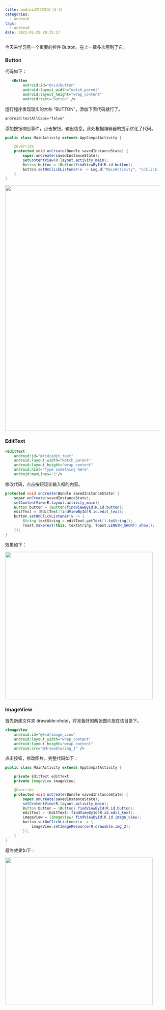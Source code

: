 ```yaml
---
title: android学习笔记（3-1）
categories:
  - android
tags:
  - android
date: 2021-02-25 20:35:17
---
```


今天来学习另一个重要的控件 Button。在上一章多次用到了它。
<!-- more -->

### Button

代码如下：

```xml
   <Button
        android:id="@+id/button"
        android:layout_width="match_parent"
        android:layout_height="wrap_content"
        android:text="Button" />
```

运行程序发现现实的大些 “BUTTON”，添加下面代码就行了。

```xml
android:textAllCaps="false"
```

添加按钮响应事件，点击按钮，输出信息，此处根据编辑器的提示优化了代码。

```java
public class MainActivity extends AppCompatActivity {

    @Override
    protected void onCreate(Bundle savedInstanceState) {
        super.onCreate(savedInstanceState);
        setContentView(R.layout.activity_main);
        Button button = (Button)findViewById(R.id.button);
        button.setOnClickListener(v -> Log.d("MainActivity", "onClick: "));
    }
}
```

<img src="01.png" width=800px>

### EditText

```xml
<EditText
    android:id="@+id/edit_text"
    android:layout_width="match_parent"
    android:layout_height="wrap_content"
    android:hint="Type something here"
    android:maxLines="2"/>
```

修改代码，点击按钮现实输入框的内容。

```java
protected void onCreate(Bundle savedInstanceState) {
    super.onCreate(savedInstanceState);
    setContentView(R.layout.activity_main);
    Button button = (Button)findViewById(R.id.button);
    editText = (EditText)findViewById(R.id.edit_text);
    button.setOnClickListener(v -> {
        String textString = editText.getText().toString();
        Toast.makeText(this, textString, Toast.LENGTH_SHORT).show();
    });
}
```

效果如下：

<img src="02.png" width=480px>



### ImageView

首先新建文件夹 drawable-xhdpi，将准备好的两张图片放在该目录下。

```xml
<ImageView
    android:id="@+id/image_view"
    android:layout_width="wrap_content"
    android:layout_height="wrap_content"
    android:src="@drawable/img_1" />
```

点击按钮，修改图片。完整代码如下：

```java
public class MainActivity extends AppCompatActivity {

    private EditText editText;
    private ImageView imageView;

    @Override
    protected void onCreate(Bundle savedInstanceState) {
        super.onCreate(savedInstanceState);
        setContentView(R.layout.activity_main);
        Button button = (Button) findViewById(R.id.button);
        editText = (EditText) findViewById(R.id.edit_text);
        imageView = (ImageView) findViewById(R.id.image_view);
        button.setOnClickListener(v -> {
            imageView.setImageResource(R.drawable.img_2);
        });
    }
}
```

最终效果如下：

<img src="03.png" width=480px>
